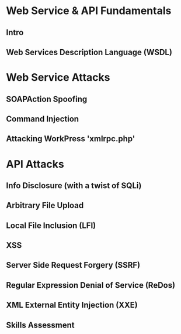 # Web Service & API Fundamentals

## Intro

## Web Services Description Language (WSDL)

# Web Service Attacks

## SOAPAction Spoofing

## Command Injection

## Attacking WorkPress 'xmlrpc.php'

# API Attacks

## Info Disclosure (with a twist of SQLi)

## Arbitrary File Upload

## Local File Inclusion (LFI)

## XSS

## Server Side Request Forgery (SSRF)

## Regular Expression Denial of Service (ReDos)

## XML External Entity Injection (XXE)

## Skills Assessment
